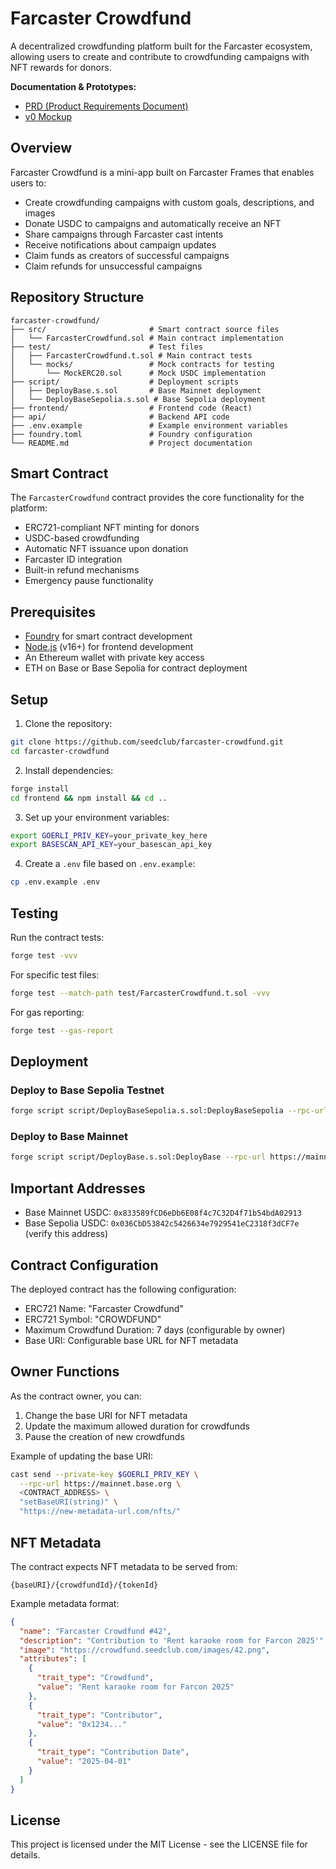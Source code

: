 # Farcaster Crowdfund

A decentralized crowdfunding platform built for the Farcaster ecosystem, allowing users to create and contribute to crowdfunding campaigns with NFT rewards for donors.

**Documentation & Prototypes:**
- [PRD (Product Requirements Document)](https://docs.google.com/document/d/1pKOuC1SWLjoGwhF4qI1B0T2kpM9mQ1MNSxJ1shnZWqI/edit?tab=t.0)
- [v0 Mockup](https://v0-farcaster-fundraise.vercel.app/)

## Overview

Farcaster Crowdfund is a mini-app built on Farcaster Frames that enables users to:

- Create crowdfunding campaigns with custom goals, descriptions, and images
- Donate USDC to campaigns and automatically receive an NFT
- Share campaigns through Farcaster cast intents
- Receive notifications about campaign updates
- Claim funds as creators of successful campaigns
- Claim refunds for unsuccessful campaigns

## Repository Structure

```
farcaster-crowdfund/
├── src/                       # Smart contract source files
│   └── FarcasterCrowdfund.sol # Main contract implementation
├── test/                      # Test files
│   ├── FarcasterCrowdfund.t.sol # Main contract tests
│   └── mocks/                 # Mock contracts for testing
│       └── MockERC20.sol      # Mock USDC implementation
├── script/                    # Deployment scripts
│   ├── DeployBase.s.sol       # Base Mainnet deployment
│   └── DeployBaseSepolia.s.sol # Base Sepolia deployment
├── frontend/                  # Frontend code (React)
├── api/                       # Backend API code
├── .env.example               # Example environment variables
├── foundry.toml               # Foundry configuration
└── README.md                  # Project documentation
```

## Smart Contract

The `FarcasterCrowdfund` contract provides the core functionality for the platform:

- ERC721-compliant NFT minting for donors
- USDC-based crowdfunding
- Automatic NFT issuance upon donation
- Farcaster ID integration
- Built-in refund mechanisms
- Emergency pause functionality

## Prerequisites

- [Foundry](https://book.getfoundry.sh/getting-started/installation) for smart contract development
- [Node.js](https://nodejs.org/) (v16+) for frontend development
- An Ethereum wallet with private key access
- ETH on Base or Base Sepolia for contract deployment

## Setup

1. Clone the repository:

```bash
git clone https://github.com/seedclub/farcaster-crowdfund.git
cd farcaster-crowdfund
```

2. Install dependencies:

```bash
forge install
cd frontend && npm install && cd ..
```

3. Set up your environment variables:

```bash
export GOERLI_PRIV_KEY=your_private_key_here
export BASESCAN_API_KEY=your_basescan_api_key
```

4. Create a `.env` file based on `.env.example`:

```bash
cp .env.example .env
```

## Testing

Run the contract tests:

```bash
forge test -vvv
```

For specific test files:

```bash
forge test --match-path test/FarcasterCrowdfund.t.sol -vvv
```

For gas reporting:

```bash
forge test --gas-report
```

## Deployment

### Deploy to Base Sepolia Testnet

```bash
forge script script/DeployBaseSepolia.s.sol:DeployBaseSepolia --rpc-url https://sepolia.base.org --broadcast --verify --private-key $GOERLI_PRIV_KEY --etherscan-api-key $BASESCAN_API_KEY
```

### Deploy to Base Mainnet

```bash
forge script script/DeployBase.s.sol:DeployBase --rpc-url https://mainnet.base.org --broadcast --verify --private-key $GOERLI_PRIV_KEY --etherscan-api-key $BASESCAN_API_KEY
```

## Important Addresses

- Base Mainnet USDC: `0x833589fCD6eDb6E08f4c7C32D4f71b54bdA02913`
- Base Sepolia USDC: `0x036CbD53842c5426634e7929541eC2318f3dCF7e` (verify this address)

## Contract Configuration

The deployed contract has the following configuration:

- ERC721 Name: "Farcaster Crowdfund"
- ERC721 Symbol: "CROWDFUND"
- Maximum Crowdfund Duration: 7 days (configurable by owner)
- Base URI: Configurable base URL for NFT metadata

## Owner Functions

As the contract owner, you can:

1. Change the base URI for NFT metadata
2. Update the maximum allowed duration for crowdfunds
3. Pause the creation of new crowdfunds

Example of updating the base URI:

```bash
cast send --private-key $GOERLI_PRIV_KEY \
  --rpc-url https://mainnet.base.org \
  <CONTRACT_ADDRESS> \
  "setBaseURI(string)" \
  "https://new-metadata-url.com/nfts/"
```

## NFT Metadata

The contract expects NFT metadata to be served from:

```
{baseURI}/{crowdfundId}/{tokenId}
```

Example metadata format:

```json
{
  "name": "Farcaster Crowdfund #42",
  "description": "Contribution to 'Rent karaoke room for Farcon 2025'",
  "image": "https://crowdfund.seedclub.com/images/42.png",
  "attributes": [
    {
      "trait_type": "Crowdfund",
      "value": "Rent karaoke room for Farcon 2025"
    },
    {
      "trait_type": "Contributor",
      "value": "0x1234..."
    },
    {
      "trait_type": "Contribution Date",
      "value": "2025-04-01"
    }
  ]
}
```

## License

This project is licensed under the MIT License - see the LICENSE file for details.